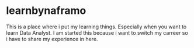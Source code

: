 # learnbynaframo
This is a place where i put my learning things. Especially when you want to learn Data Analyst. I am started this because i want to switch my carreer so i have to share my experience in here.
